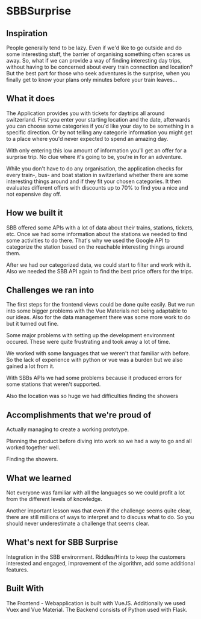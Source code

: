 # SBBSurprise

## Inspiration

People generally tend to be lazy. Even if we'd like to go outside and do some interesting stuff, the barrier of organising something often scares us away. So, what if we can provide a way of finding interesting day trips, without having to be concerned about every train connection and location? But the best part for those who seek adventures is the surprise, when you finally get to know your plans only minutes before your train leaves…


## What it does

The Application provides you with tickets for daytrips all around switzerland. First you enter your starting location and the date, afterwards you can choose some categories if you'd like your day to be something in a specific direction. Or by not telling any categorie information you might get to a place where you'd never expected to spend an amazing day. 

With only entering this low amount of information you'll get an offer for a surprise trip. No clue where it's going to be, you're in for an adventure.

While you don't have to do any organisation, the application checks for every train-, bus- and boat station in switzerland whether there are some interesting things around and if they fit your chosen categories. It then evaluates different offers with discounts up to 70% to find you a nice and not expensive day off.

## How we built it
SBB offered some APIs with a lot of data about their trains, stations, tickets, etc. Once we had some information about the stations we needed to find some activities to do there. That's why we used the Google API to categorize the station based on the reachable interesting things around them. 

After we had our categorized data, we could start to filter and work with it. Also we needed the SBB API again to find the best price offers for the trips.



## Challenges we ran into
The first steps for the frontend views could be done quite easily. But we run into some bigger problems with the Vue Materials not being adaptable to our ideas. Also for the data management there was some more work to do but it turned out fine.  

Some major problems with setting up the development environment occured. These were quite frustrating and took away a lot of time.

We worked with some languages that we weren't that familiar with before. So the lack of experience with python or vue was a burden but we also gained a lot from it.

With SBBs APIs we had some problems because it produced errors for some stations that weren't supported.

Also the location was so huge we had difficulties finding the showers

## Accomplishments that we're proud of
Actually managing to create a working prototype. 

Planning the product before diving into work so we had a way to go and all worked together well.

Finding the showers.

## What we learned
Not everyone was familiar with all the languages so we could profit a lot from the different levels of knowledge.

Another important lesson was that even if the challenge seems quite clear, there are still millions of ways to interpret and to discuss what to do. So you should never underestimate a challenge that seems clear.


## What's next for SBB Surprise

Integration in the SBB environment. Riddles/Hints to keep the customers interested and engaged, improvement of the algorithm, add some additional features.

## Built With
The Frontend - Webapplication is built with VueJS. Additionally we used Vuex and Vue Material.
The Backend consists of Python used with Flask. 
